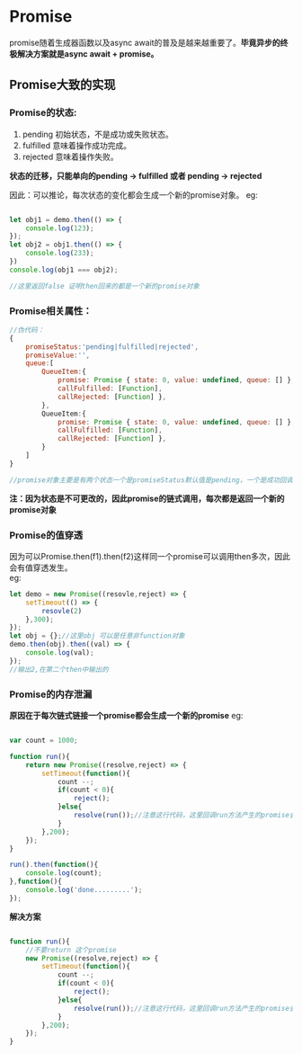 # Promise

promise随着生成器函数以及async await的普及是越来越重要了。**毕竟异步的终极解决方案就是async await + promise。**

## Promise大致的实现

### Promise的状态:

1. pending 初始状态，不是成功或失败状态。
2. fulfilled 意味着操作成功完成。
3. rejected 意味着操作失败。

**状态的迁移，只能单向的pending -> fulfilled 或者 pending -> rejected**

因此：可以推论，每次状态的变化都会生成一个新的promise对象。
eg:
```JavaScript

let obj1 = demo.then(() => {
    console.log(123);
});
let obj2 = obj1.then(() => {
    console.log(233);
})
console.log(obj1 === obj2);

//这里返回false 证明then回来的都是一个新的promise对象

```


### Promise相关属性：

```JavaScript
//伪代码：
{
    promiseStatus:'pending|fulfilled|rejected',
    promiseValue:'',
    queue:[
        QueueItem:{
            promise: Promise { state: 0, value: undefined, queue: [] },
            callFulfilled: [Function],
            callRejected: [Function] },
        },
        QueueItem:{
            promise: Promise { state: 0, value: undefined, queue: [] },
            callFulfilled: [Function],
            callRejected: [Function] },
        }
    ]
}

//promise对象主要是有两个状态一个是promiseStatus默认值是pending，一个是成功回调的value,队列内容是后续的操作
```
**注：因为状态是不可更改的，因此promise的链式调用，每次都是返回一个新的promise对象**
### Promise的值穿透
因为可以Promise.then(f1).then(f2)这样同一个promise可以调用then多次，因此会有值穿透发生。       
eg:
```JavaScript
let demo = new Promise((resovle,reject) => {
    setTimeout(() => {
        resovle(2)
    },300);
});
let obj = {};//这里obj 可以是任意非function对象
demo.then(obj).then((val) => {
    console.log(val);
});
//输出2,在第二个then中输出的
```

### Promise的内存泄漏
**原因在于每次链式链接一个promise都会生成一个新的promise**
eg:
```JavaScript

var count = 1000;

function run(){
    return new Promise((resolve,reject) => {
        setTimeout(function(){
            count --;
            if(count < 0){
                reject();
            }else{
                resolve(run());//注意这行代码，这里回调run方法产生的promise会与之前的promise对象组成一个链式的promise，这样会几何性质的新增promise对象
            }
        },200);
    });
}

run().then(function(){
    console.log(count);
},function(){
    console.log('done.........');
});

```
**解决方案**
```JavaScript

function run(){
    //不要return 这个promise
    new Promise((resolve,reject) => {
        setTimeout(function(){
            count --;
            if(count < 0){
                reject();
            }else{
                resolve(run());//注意这行代码，这里回调run方法产生的promise会与之前的promise对象组成一个链式的promise，这样会几何性质的新增promise对象
            }
        },200);
    });
}

```

